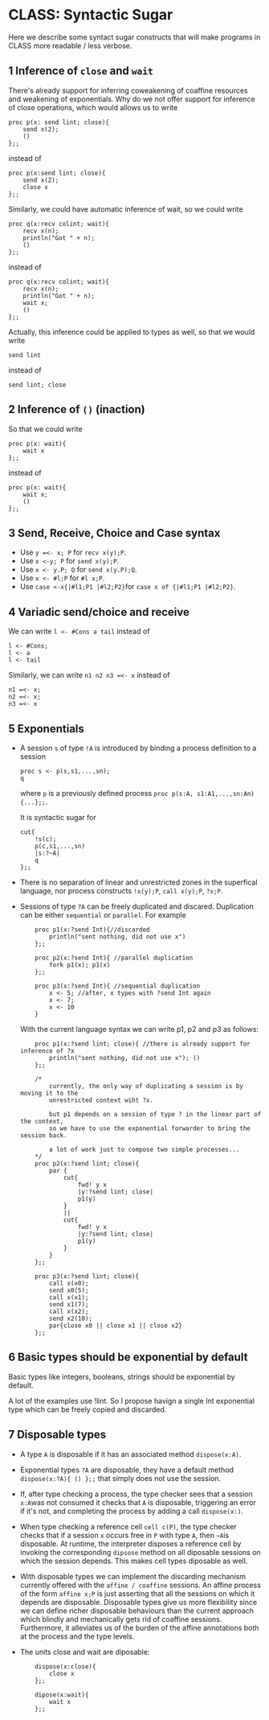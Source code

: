 # CLASS: Syntactic Sugar 

Here we describe some syntact sugar constructs that will make programs in CLASS more readable / less verbose. 

## 1 Inference of `close` and `wait`  

There's already support for inferring coweakening of coaffine resources and weakening of exponentials. Why do we not offer support for inference of close operations, which would allows us to write 

    proc p(x: send lint; close){
        send x(2);
        ()
    };; 

instead of 

    proc p(x:send lint; close){
        send x(2);
        close x 
    };; 

Similarly, we could have automatic inference of wait, so we could write 

    proc q(x:recv colint; wait){
        recv x(n);
        println("Got " + n);
        ()
    };; 

instead of 

    proc q(x:recv colint; wait){
        recv x(n);
        println("Got " + n);
        wait x;
        ()
    };; 

Actually, this inference could be applied to types as well, so that we would write 

    send lint 
instead of 

    send lint; close 

## 2 Inference of `()` (inaction)

So that we could write 

    proc p(x: wait){
        wait x
    };; 

instead of 

    proc p(x: wait){
        wait x;
        ()
    };; 

## 3 Send, Receive, Choice and Case syntax 

* Use `y =<- x; P` for `recv x(y);P`. 
* Use `x <-y; P` for `send x(y);P`. 
* Use `x <- y.P; Q` for `send x(y.P);Q`. 
* Use `x <- #l;P` for `#l x;P`. 
* Use `case <-x{|#l1;P1 |#l2;P2}`for `case x of {|#l1;P1 |#l2;P2}`. 

## 4 Variadic send/choice and receive

We can write `l <- #Cons a tail` instead of 
```
l <- #Cons; 
l <- a
l <- tail 
```

Similarly, we can write `n1 n2 n3 =<- x` instead of 
```
n1 =<- x;
n2 =<- x;
n3 =<- x
```

## 5 Exponentials 

* A session `s` of type `!A` is introduced by binding a process definition to a session
    ```
    proc s <- p(s,s1,...,sn);
    q
    ```
    where `p` is a previously defined process `proc p(s:A, s1:A1,...,sn:An){...};;`. 

    It is syntactic sugar for 

    ```
    cut{
        !s(c);
        p(c,s1,...,sn)
        |s:?~A| 
        q
    };;
    ```

* There is no separation of linear and unrestricted zones in the superfical language, nor process constructs `!x(y);P`, `call x(y);P`, `?x;P`.  

* Sessions of type `?A` can be freely duplicated and discared. Duplication can be either `sequential` or `parallel`. For example 
    ```
        proc p1(x:?send Int){//discarded 
            println("sent nothing, did not use x") 
        };;

        proc p2(x:?send Int){ //parallel duplication 
            fork p1(x); p1(x)
        };;

        proc p3(x:?send Int){ //sequential duplication 
            x <- 5; //after, x types with ?send Int again 
            x <- 7;
            x <- 10
        }
    ```

    With the current language syntax we can write p1, p2 and p3 as follows: 
    ```
        proc p1(x:?send lint; close){ //there is already support for inference of ?x
            println("sent nothing, did not use x"); () 
        };;

        /*
            currently, the only way of duplicating a session is by moving it to the 
            unrestricted context wiht ?x. 

            but p1 depends on a session of type ? in the linear part of the context, 
            so we have to use the exponential forwarder to bring the session back. 

            a lot of work just to compose two simple processes... 
        */
        proc p2(x:?send lint; close){
            par {
                cut{
                    fwd! y x 
                    |y:?send lint; close|
                    p1(y)
                }
                ||
                cut{
                    fwd! y x
                    |y:?send lint; close|
                    p1(y)
                }
            }
        };; 

        proc p3(x:?send lint; close){
            call x(x0);
            send x0(5);
            call x(x1);
            send x1(7);
            call x(x2);
            send x2(10);
            par{close x0 || close x1 || close x2}
        };;
    ``` 

## 6 Basic types should be exponential by default 

Basic types like integers, booleans, strings should be exponential by default. 

A lot of the examples use !lint. So I propose havign a single Int exponential type which can 
be freely copied and discarded. 

## 7 Disposable types 

* A type `A` is disposable if it has an associated method `dispose(x:A)`.

* Exponential types `?A` are disposable, they have a default method `dispose(x:?A){ () };;` that simply does not use the session. 

* If, after type checking a process, the type checker sees that a session `x:A`was not consumed it checks that `A` is disposable, triggering an error if it's not, and completing the process by adding a call `dispose(x:)`. 

* When type checking a reference cell `cell c(P)`, the type checker checks that if a session `x` occurs free in `P` with type `A`, then `~A`is disposable. At runtime, the interpreter disposes a reference cell by invoking the corresponding `dipsose` method on all diposable sessions on which the session depends. This makes cell types diposable as well. 

* With disposable types we can implement the discarding mechanism currently offered with the `affine / coaffine` sessions. An affine process of the form `affine x;P` is just asserting that all the sessions on which it depends are disposable. Disposable types give us more flexibility since we can define richer disposable behaviours than the current approach which blindly and mechanically gets rid of coaffine sessions. Furthermore, it alleviates us of the burden of the affine annotations both at the process and the type levels. 

* The units close and wait are diposable: 
    ```
        dispose(x:close){
            close x 
        };; 

        dipose(x:wait){
            wait x 
        };; 
    ```